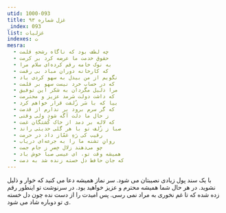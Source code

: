 ```yaml
---
utid: 1000-093
title: غزل شماره ۹۳
_index: 093
list: غزلیات
indexes: ت
mesra:
  - چه لطف بود که ناگاه رشحهِ قلمت
  - حقوق خدمت ما عرضه کرد بر کرمت
  - به نوک خامه رقم کرده‌‌ای سلام مرا
  - که کارخانه دوران مباد بی رقمت
  - نگویم از من بیدل به سهو کردی یاد
  - که در حساب خرد نیست سهو بر قلمت
  - مرا ذلیل مگردان به شکر این توفیق
  - که داشت دولت سَرمد عزیز و محترمت
  - بیا که با سَر زُلفت قرار خواهم کرد
  - که گر سرم برود بر ندارم از قدمت
  - ز حال ما دلت آگه شود ولی وقتی
  - که لاله بر دمد از خاک کُشتگان غمت
  - صبا ز زُلف تو با هر گلی حدیثی راند
  - رقیب کی رَهِ غمّاز داد در حرمت
  - روانِ تشنه ما را به جرعه‌‌ای دریاب
  - چو می‌دهند زلال خِضرِ ز جام جمت
  - همیشه وقت تو، ای عیسی صبا خوش باد
  - که جان حافظ دل خسته زنده شد به دمت
---
```

با یک سند پول زیادی نصیبتان می شود. سر نماز همیشه دعا می کنید که خوار و ذلیل نشوید. در هر حال شما همیشه محترم و عزیز خواهید بود. در سرنوشت تو اینطور رقم زده شده که تا غم نخوری به مراد نمی رسی. پس امیدت را از دست نده چون دل خسته ی تو دوباره شاد می شود.
